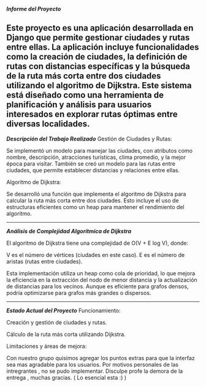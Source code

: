 ***Informe del Proyecto***


Este proyecto es una aplicación desarrollada en Django que permite gestionar ciudades y rutas entre ellas. La aplicación incluye funcionalidades como la creación de ciudades, la definición de rutas con distancias específicas y la búsqueda de la ruta más corta entre dos ciudades utilizando el algoritmo de Dijkstra. Este sistema está diseñado como una herramienta de planificación y análisis para usuarios interesados en explorar rutas óptimas entre diversas localidades.
-------------------------------------------------------------------------------------------------------------------------------------------------------------------------------------------
***Descripción del Trabajo Realizado***
Gestión de Ciudades y Rutas:

Se implementó un modelo para manejar las ciudades, con atributos como nombre, descripción, atracciones turísticas, clima promedio, y la mejor época para visitar.
También se creó un modelo para las rutas entre ciudades, que permite establecer distancias y relaciones entre ellas.

Algoritmo de Dijkstra:

Se desarrolló una función que implementa el algoritmo de Dijkstra para calcular la ruta más corta entre dos ciudades. Esto incluye el uso de estructuras eficientes como un heap para mantener el rendimiento del algoritmo.

-------------------------------------------------------------------------------------------------------------------------------------------------------------------------------------------
***Análisis de Complejidad Algorítmica de Dijkstra***

El algoritmo de Dijkstra tiene una complejidad de O(V + E log V), donde:

V es el número de vértices (ciudades en este caso).
E es el número de aristas (rutas entre ciudades).

Esta implementación utiliza un heap como cola de prioridad, lo que mejora la eficiencia en la extracción del nodo de menor distancia y la actualización de distancias para los vecinos. Aunque es eficiente para grafos densos, podría optimizarse para grafos más grandes o dispersos.

-------------------------------------------------------------------------------------------------------------------------------------------------------------------------------------------

***Estado Actual del Proyecto***
Funcionamiento:

Creación y gestión de ciudades y rutas.

Cálculo de la ruta más corta utilizando Dijkstra.

Limitaciones y áreas de mejora:

Con nuestro grupo quisimos agregar los puntos extras para que la interfaz sea mas agradable para los usuarios.
Por motivos personales de las intregrantes , no se pudo implementar. Disculpe profe la demora de la entrega , muchas gracias.
( Lo esencial esta :) )


